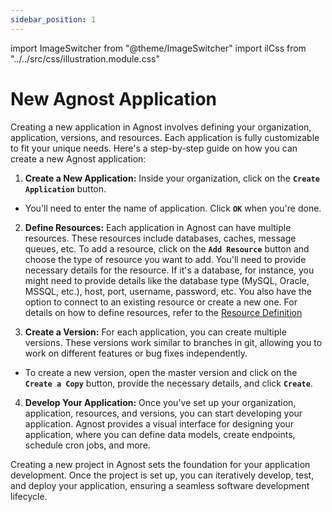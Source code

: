 ```yaml
---
sidebar_position: 1
---
```


import ImageSwitcher from "@theme/ImageSwitcher"
import ilCss from "../../src/css/illustration.module.css"

# New Agnost Application

Creating a new application in Agnost involves defining your organization,
application, versions, and resources. Each application is fully customizable to
fit your unique needs. Here's a step-by-step guide on how you can create a new
Agnost application:

1. **Create a New Application:** Inside your organization, click on the
   **`Create Application`** button.

<ImageSwitcher
  lightImageSrc="/img/docs/application-development/apps-l.png?text=LightMode"
  darkImageSrc="/img/docs/application-development/apps.png?text=DarkMode"
  className={ilCss.illustration__md}
  width={820}
/>

- You'll need to enter the name of application. Click **`OK`** when you're done.

<ImageSwitcher
  lightImageSrc="/img/docs/application-development/create_app_1_l.png?text=LightMode"
  darkImageSrc="/img/docs/application-development/create_app_1_d.png?text=DarkMode"
  className={ilCss.illustration__md}
  width={480}
/>

2. **Define Resources:** Each application in Agnost can have multiple resources.
   These resources include databases, caches, message queues, etc. To add a
   resource, click on the **`Add Resource`** button and choose the type of
   resource you want to add. You'll need to provide necessary details for the
   resource. If it's a database, for instance, you might need to provide details
   like the database type (MySQL, Oracle, MSSQL, etc.), host, port, username,
   password, etc. You also have the option to connect to an existing resource or
   create a new one. For details on how to define resources, refer to the
   [Resource Definition](/docs/manage-organizations/resource-management.md)

<ImageSwitcher
  lightImageSrc="/img/docs/application-development/resources-new-l.png?text=LightMode"
  darkImageSrc="/img/docs/application-development/resources-new.png?text=DarkMode"
  className={ilCss.illustration__md}
  width={820}
/>

3. **Create a Version:** For each application, you can create multiple versions.
   These versions work similar to branches in git, allowing you to work on
   different features or bug fixes independently.

<ImageSwitcher
  lightImageSrc="/img/docs/application-development/create-version-l.png?text=LightMode"
  darkImageSrc="/img/docs/application-development/create-version.png?text=DarkMode"
  className={ilCss.illustration__md}
  width={820}
/>

- To create a new version, open the master version and click on the
  **`Create a Copy`** button, provide the necessary details, and click
  **`Create`**.

<ImageSwitcher
  lightImageSrc="/img/docs/application-development/create-version-copy-l.png?text=LightMode"
  darkImageSrc="/img/docs/application-development/create-version-copy.png?text=DarkMode"
  className={ilCss.illustration__md}
  width={480}
/>

4. **Develop Your Application:** Once you've set up your organization,
   application, resources, and versions, you can start developing your
   application. Agnost provides a visual interface for designing your
   application, where you can define data models, create endpoints, schedule
   cron jobs, and more.

Creating a new project in Agnost sets the foundation for your application
development. Once the project is set up, you can iteratively develop, test, and
deploy your application, ensuring a seamless software development lifecycle.

